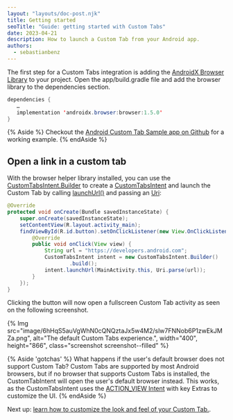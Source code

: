 ```yaml
---
layout: "layouts/doc-post.njk"
title: Getting started 
seoTitle: "Guide: getting started with Custom Tabs"
date: 2023-04-21
description: How to launch a Custom Tab from your Android app.
authors:
  - sebastianbenz
---
```


The first step for a Custom Tabs integration is adding the [AndroidX Browser Library](https://developer.android.com/jetpack/androidx/releases/browser#declaring_dependencies) to your project. Open the app/build.gradle file and add the browser library to the dependencies section.

```java
dependencies {
   …
   implementation 'androidx.browser:browser:1.5.0'
}
```

{% Aside %}
Checkout the [Android Custom Tab Sample app on Github](https://github.com/GoogleChrome/android-browser-helper/tree/dc788207822576f6c867ff28d470ec51ad06d178/demos/custom-tabs-example-app) for a working example.
{% endAside %}

## Open a link in a custom tab

With the browser helper library installed, you can use the [CustomTabsIntent.Builder](https://developer.android.com/reference/androidx/browser/customtabs/CustomTabsIntent.Builder) to create a [CustomTabsIntent](https://developer.android.com/reference/androidx/browser/customtabs/CustomTabsIntent) and launch the Custom Tab by calling [launchUrl()](https://developer.android.com/reference/androidx/browser/customtabs/CustomTabsIntent#launchUrl(android.content.Context,android.net.Uri)) and passing an [Uri](https://developer.android.com/reference/android/net/Uri):

```java
@Override
protected void onCreate(Bundle savedInstanceState) {
    super.onCreate(savedInstanceState);
    setContentView(R.layout.activity_main);
    findViewById(R.id.button).setOnClickListener(new View.OnClickListener() {
        @Override
        public void onClick(View view) {
            String url = "https://developers.android.com";
            CustomTabsIntent intent = new CustomTabsIntent.Builder()
                    .build();
            intent.launchUrl(MainActivity.this, Uri.parse(url));
        }
    });
}
```

Clicking the button will now open a fullscreen Custom Tab activity as seen on the following screenshot.

{% Img src="image/6hHqS5auVgWhN0cQNQztaJx5w4M2/slw7FNNob6P1zwEkJMZa.png", alt="The default Custom Tabs experience.", width="400", height="866", class="screenshot screenshot--filled" %}

{% Aside 'gotchas' %}
What happens if the user's default browser does not support Custom Tab? Custom Tabs are supported by most Android browsers, but if no browser that supports Custom Tabs is installed, the CustomTabIntent will open the user's default browser instead. This works, as the CustomTabsIntent uses the [ACTION\_VIEW Intent](https://developer.android.com/reference/android/content/Intent#ACTION_VIEW) with key Extras to customize the UI.
{% endAside %}

Next up: [learn how to customize the look and feel of your Custom Tab.](/docs/android/custom-tabs/guide-customization/).
